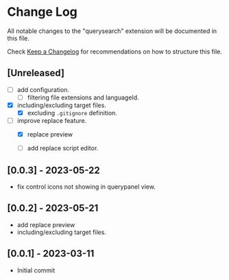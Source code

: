 # Change Log

All notable changes to the "querysearch" extension will be documented in this file.

Check [Keep a Changelog](http://keepachangelog.com/) for recommendations on how to structure this file.

## [Unreleased]
- [ ] add configuration.
  - [ ] filtering file extensions and languageId.
- [x] including/excluding target files.
  - [x] excluding `.gitignore` definition.
- [ ] improve replace feature. 
  - [x] replace preview
  - [ ] add replace script editor.


## [0.0.3] - 2023-05-22
 - fix control icons not showing in querypanel view. 

## [0.0.2] - 2023-05-21
 - add replace preview
 - including/excluding target files.

## [0.0.1] - 2023-03-11

- Initial commit